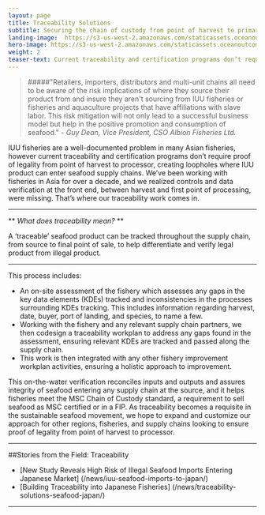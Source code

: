 ```yaml
---
layout: page 
title: Traceability Solutions
subtitle: Securing the chain of custody from point of harvest to primary processor.
landing-image: 	https://s3-us-west-2.amazonaws.com/staticassets.oceanoutcomes.org/rollover+images/catchtrackinghover.jpg
hero-image: https://s3-us-west-2.amazonaws.com/staticassets.oceanoutcomes.org/hero+photos/traceabilitysolutionshero.jpg
weight: 2
teaser-text: Current traceability and certification programs don’t require proof of legality from point of harvest to processor, creating loopholes where IUU product can enter seafood supply chains. That’s where our traceability work comes in.
---
```

> #####"Retailers, importers, distributors and multi-unit chains all need to be aware of the risk implications of where they source their product from and insure they aren't sourcing from IUU fisheries or fisheries and aquaculture projects that have affiliations with slave labor. This risk mitigation will not only lead to a successful business model but help in the positive promotion and consumption of seafood." - *Guy Dean, Vice President, CSO Albion Fisheries Ltd.*

IUU fisheries are a well-documented problem in many Asian fisheries, however current traceability and certification programs don’t require proof of legality from point of harvest to processor, creating loopholes where IUU product can enter seafood supply chains. We’ve been working with fisheries in Asia for over a decade, and we realized controls and data verification at the front end, between harvest and first point of processing, were missing. That’s where our traceability work comes in.

----

** *What does traceability mean?* **

A ‘traceable’ seafood product can be tracked throughout the supply chain, from source to final point of sale, to help differentiate and verify legal product from illegal product.

----

This process includes:

* An on-site assessment of the fishery which assesses any gaps in the key data elements (KDEs) tracked and inconsistencies in the processes surrounding KDEs tracking. This includes information regarding harvest, date, buyer, port of landing, and species, to name a few.  
* Working with the fishery and any relevant supply chain partners, we then codesign a traceability workplan to address any gaps found in the assessment, ensuring relevant KDEs are tracked and passed along the supply chain.  
* This work is then integrated with any other fishery improvement workplan activities, ensuring a holistic approach to improvement.  

This on-the-water verification reconciles inputs and outputs and assures integrity of seafood entering any supply chain at the source, and it helps fisheries meet the MSC Chain of Custody standard, a requirement to sell seafood as MSC certified or in a FIP. As traceability becomes a requisite in the sustainable seafood movement, we hope to expand and customize our approach for other regions, fisheries, and supply chains looking to ensure proof of legality from point of harvest to processor.

---
##Stories from the Field: Traceability

* [New Study Reveals High Risk of Illegal Seafood Imports Entering Japanese Market] (/news/iuu-seafood-imports-to-japan/)
* [Building Traceability into Japanese Fisheries] (/news/traceability-solutions-seafood-japan/)

---
